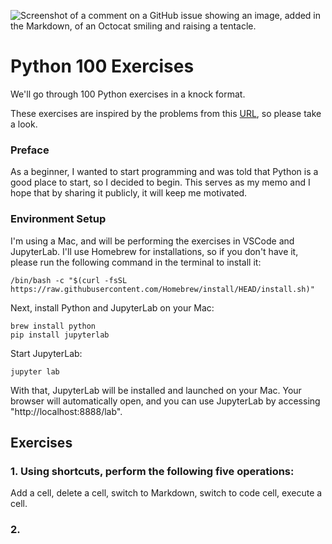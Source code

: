 ![Screenshot of a comment on a GitHub issue showing an image, added in the Markdown, of an Octocat smiling and raising a tentacle.](https://s3.dualstack.us-east-2.amazonaws.com/pythondotorg-assets/media/files/python-logo-only.svg)
# Python 100 Exercises
We'll go through 100 Python exercises in a knock format.

These exercises are inspired by the problems from this [URL](https://www.youtube.com/watch?v=Gh0qRBHbnVs&list=WL&index=4), so please take a look.

### Preface
As a beginner, I wanted to start programming and was told that Python is a good place to start, so I decided to begin. This serves as my memo and I hope that by sharing it publicly, it will keep me motivated.

### Environment Setup
I'm using a Mac, and will be performing the exercises in VSCode and JupyterLab.
I'll use Homebrew for installations, so if you don't have it, please run the following command in the terminal to install it:

```
/bin/bash -c "$(curl -fsSL https://raw.githubusercontent.com/Homebrew/install/HEAD/install.sh)"
```
Next, install Python and JupyterLab on your Mac:
```
brew install python
pip install jupyterlab
```
Start JupyterLab:
```
jupyter lab
```
With that, JupyterLab will be installed and launched on your Mac. Your browser will automatically open, and you can use JupyterLab by accessing "http://localhost:8888/lab".

## Exercises
### 1. Using shortcuts, perform the following five operations:
Add a cell, delete a cell, switch to Markdown, switch to code cell, execute a cell.

### 2.
